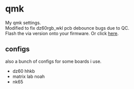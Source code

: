 # qmk
 My qmk settings.  
 Modified to fix dz60rgb_wkl pcb debounce bugs due to QC.  
 Flash the via version onto your firmware. Or click [here](https://github.com/qtkite/qmk/blob/main/dz60rgb_wkl/bin/dztech_dz60rgb_wkl_v2_via_7.hex).

## configs
also a bunch of configs for some boards i use.
- dz60 hhkb
- matrix lab noah 
- nk65
